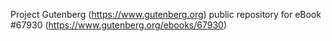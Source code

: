Project Gutenberg (https://www.gutenberg.org) public repository for
eBook #67930 (https://www.gutenberg.org/ebooks/67930)
